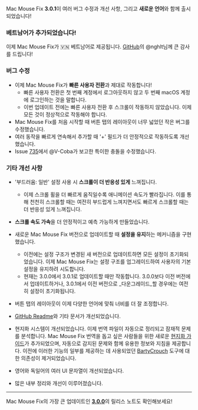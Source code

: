 Mac Mouse Fix **3.0.1**이 여러 버그 수정과 개선 사항, 그리고 **새로운 언어**와 함께 출시되었습니다!

### 베트남어가 추가되었습니다!

이제 Mac Mouse Fix가 🇻🇳 베트남어로 제공됩니다. [GitHub](https://GitHub.com/nghlt)의 @nghlt님께 큰 감사를 드립니다!


### 버그 수정

- 이제 Mac Mouse Fix가 **빠른 사용자 전환**과 제대로 작동합니다!
  - 빠른 사용자 전환은 첫 번째 계정에서 로그아웃하지 않고 두 번째 macOS 계정에 로그인하는 것을 말합니다.
  - 이번 업데이트 전에는 빠른 사용자 전환 후 스크롤이 작동하지 않았습니다. 이제 모든 것이 정상적으로 작동해야 합니다.
- Mac Mouse Fix를 처음 시작할 때 버튼 탭의 레이아웃이 너무 넓었던 작은 버그를 수정했습니다.
- 여러 동작을 빠르게 연속해서 추가할 때 '+' 필드가 더 안정적으로 작동하도록 개선했습니다.
- Issue [735](https://github.com/noah-nuebling/mac-mouse-fix/issues/735)에서 @V-Coba가 보고한 특이한 충돌을 수정했습니다.

### 기타 개선 사항

- '부드러움: 일반' 설정 사용 시 **스크롤이 더 반응성 있게** 느껴집니다.
  - 이제 스크롤 휠을 더 빠르게 움직일수록 애니메이션 속도가 빨라집니다. 이를 통해 천천히 스크롤할 때는 여전히 부드럽게 느껴지면서도 빠르게 스크롤할 때는 더 반응성 있게 느껴집니다.

- **스크롤 속도 가속**을 더 안정적이고 예측 가능하게 만들었습니다.
- 새로운 Mac Mouse Fix 버전으로 업데이트할 때 **설정을 유지**하는 메커니즘을 구현했습니다.
  - 이전에는 설정 구조가 변경된 새 버전으로 업데이트하면 모든 설정이 초기화되었습니다. 이제 Mac Mouse Fix는 설정 구조를 업그레이드하여 사용자의 기본 설정을 유지하려 시도합니다.
  - 현재는 3.0.0에서 3.0.1로 업데이트할 때만 작동합니다. 3.0.0보다 이전 버전에서 업데이트하거나, 3.0.1에서 이전 버전으로 _다운그레이드_할 경우에는 여전히 설정이 초기화됩니다.
- 버튼 탭의 레이아웃이 이제 다양한 언어에 맞춰 너비를 더 잘 조정합니다.
- [GitHub Readme](https://github.com/noah-nuebling/mac-mouse-fix#background)와 기타 문서가 개선되었습니다.
- 현지화 시스템이 개선되었습니다. 이제 번역 파일이 자동으로 정리되고 잠재적 문제를 분석합니다. Mac Mouse Fix 번역을 돕고 싶은 사람들을 위한 새로운 [현지화 가이드](https://github.com/noah-nuebling/mac-mouse-fix/discussions/731)가 추가되었으며, 자동으로 감지된 문제와 함께 유용한 정보와 지침을 제공합니다. 이전에 이러한 기능의 일부를 제공하는 데 사용되었던 [BartyCrouch](https://github.com/FlineDev/BartyCrouch) 도구에 대한 의존성이 제거되었습니다.
- 영어와 독일어의 여러 UI 문자열이 개선되었습니다.
- 많은 내부 정리와 개선이 이루어졌습니다.

---

Mac Mouse Fix의 가장 큰 업데이트인 [**3.0.0**](https://github.com/noah-nuebling/mac-mouse-fix/releases/tag/3.0.0)의 릴리스 노트도 확인해보세요!